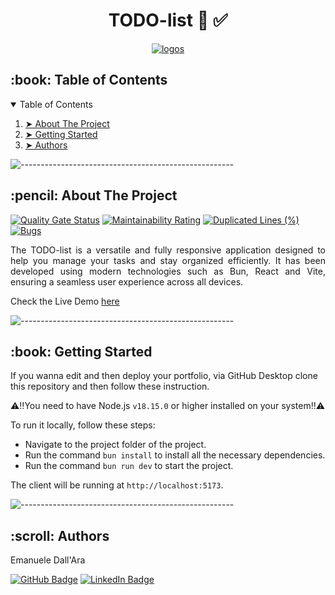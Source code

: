 <h1 align="center"> TODO-list 📆 ✅</h1>
<p align="center">
  <a href="https://skillicons.dev">
    <img src="https://skillicons.dev/icons?i=vite,react,githubactions" alt="logos" />
  </a>
</p>

<!-- TABLE OF CONTENTS -->
<h2 id="table-of-contents"> :book: Table of Contents</h2>

<details open="open">
  <summary>Table of Contents</summary>
  <ol>
    <li><a href="#about-the-project"> ➤ About The Project</a></li>
    <li><a href="#getting-started"> ➤ Getting Started</a></li>
    <li><a href="#authors"> ➤ Authors</a></li>
  </ol>
</details>

![-----------------------------------------------------](https://raw.githubusercontent.com/andreasbm/readme/master/assets/lines/rainbow.png)

<!-- ABOUT THE PROJECT -->
<h2 id="about-the-project"> :pencil: About The Project</h2>

[![Quality Gate Status](https://sonarcloud.io/api/project_badges/measure?project=LeleDallas_TODO-list&metric=alert_status)](https://sonarcloud.io/summary/new_code?id=LeleDallas_TODO-list)
[![Maintainability Rating](https://sonarcloud.io/api/project_badges/measure?project=LeleDallas_TODO-list&metric=sqale_rating)](https://sonarcloud.io/summary/new_code?id=LeleDallas_TODO-list)
[![Duplicated Lines (%)](https://sonarcloud.io/api/project_badges/measure?project=LeleDallas_TODO-list&metric=duplicated_lines_density)](https://sonarcloud.io/summary/new_code?id=LeleDallas_TODO-list)
[![Bugs](https://sonarcloud.io/api/project_badges/measure?project=LeleDallas_TODO-list&metric=bugs)](https://sonarcloud.io/summary/new_code?id=LeleDallas_TODO-list)

<p align="justify"> 
The TODO-list is a versatile and fully responsive application designed to help you manage your tasks and stay organized efficiently. It has been developed using modern technologies such as Bun, React and Vite, ensuring a seamless user experience across all devices.
</p>

Check the Live Demo [here](https://leledallas.github.io/TODO-list/)

![-----------------------------------------------------](https://raw.githubusercontent.com/andreasbm/readme/master/assets/lines/rainbow.png)

<!-- GETTING STARTED -->
<h2 id="getting-started"> :book: Getting Started</h2>

If you wanna edit and then deploy your portfolio, via GitHub Desktop clone this repository and then follow these instruction.

⚠️‼️You need to have Node.js `v18.15.0` or higher installed on your system‼️⚠️

To run it locally, follow these steps:

- Navigate to the project folder of the project.
- Run the command `bun install` to install all the necessary dependencies.
- Run the command `bun run dev` to start the project.

The client will be running at `http://localhost:5173`.

![-----------------------------------------------------](https://raw.githubusercontent.com/andreasbm/readme/master/assets/lines/rainbow.png)


<!-- Authors -->
<h2 id="authors"> :scroll: Authors</h2>

Emanuele Dall'Ara

[![GitHub Badge](https://img.shields.io/badge/GitHub-100000?style=for-the-badge&logo=github&logoColor=white)](https://github.com/LeleDallas)
[![LinkedIn Badge](https://img.shields.io/badge/LinkedIn-0077B5?style=for-the-badge&logo=linkedin&logoColor=white)](https://www.linkedin.com/in/emanuele-dall-ara-40b3311a7/)


